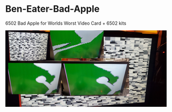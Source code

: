 # Ben-Eater-Bad-Apple
6502 Bad Apple for Worlds Worst Video Card + 6502 kits

![Bad Apple Demo](https://raw.githubusercontent.com/Fifty1Ford/Ben-Eater-Bad-Apple/main/BadAppleDecoder.jpg)

